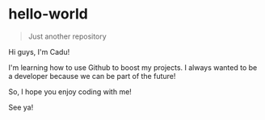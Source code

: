 # hello-world
> Just another repository

Hi guys, I'm Cadu!

I'm learning how to use Github to boost my projects. I always wanted to be a developer because we can be part of the future!

So, I hope you enjoy coding with me!

See ya!
